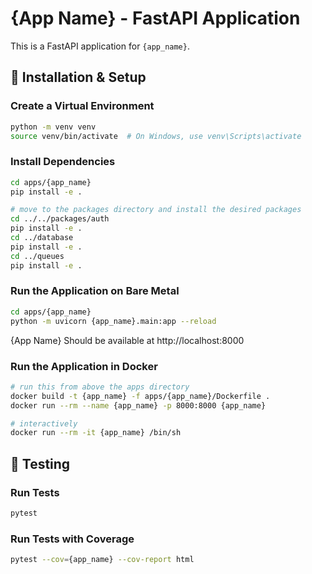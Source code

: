 # {App Name} - FastAPI Application

This is a FastAPI application for `{app_name}`.

## 🚀 Installation & Setup

### Create a Virtual Environment
```sh
python -m venv venv
source venv/bin/activate  # On Windows, use venv\Scripts\activate
```

### Install Dependencies
```sh
cd apps/{app_name}
pip install -e .

# move to the packages directory and install the desired packages
cd ../../packages/auth
pip install -e .
cd ../database
pip install -e .
cd ../queues
pip install -e .
```

### Run the Application on Bare Metal
```sh
cd apps/{app_name}
python -m uvicorn {app_name}.main:app --reload
```

{App Name} Should be available at http://localhost:8000

### Run the Application in Docker
```sh
# run this from above the apps directory
docker build -t {app_name} -f apps/{app_name}/Dockerfile .
docker run --rm --name {app_name} -p 8000:8000 {app_name}

# interactively
docker run --rm -it {app_name} /bin/sh

```


## 🧪 Testing

### Run Tests
```sh
pytest
```

### Run Tests with Coverage
```sh
pytest --cov={app_name} --cov-report html
```